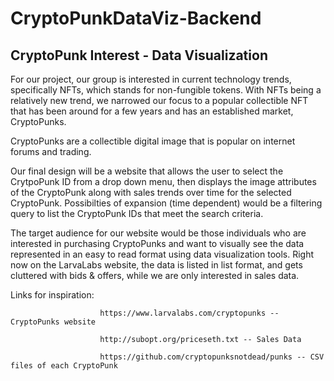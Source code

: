# CryptoPunkDataViz-Backend

## CryptoPunk Interest - Data Visualization


For our project, our group is interested in current technology trends, specifically NFTs, which stands for non-fungible tokens. With NFTs being a relatively new trend, we narrowed our focus to a popular collectible NFT that has been around for a few years and has an established market, CryptoPunks.

CryptoPunks are a collectible digital image that is popular on internet forums and trading.

Our final design will be a website that allows the user to select the CrytpoPunk ID from a drop down menu, then displays the image attributes of the CryptoPunk along with sales trends over time for the selected CryptoPunk. Possibilties of expansion (time dependent) would be a filtering query to list the CryptoPunk IDs that meet the search criteria.

The target audience for our website would be those individuals who are interested in purchasing CryptoPunks and want to visually see the data represented in an easy to read format using data visualization tools. Right now on the LarvaLabs website, the data is listed in list format, and gets cluttered with bids & offers, while we are only interested in sales data.

Links for inspiration:  

                        https://www.larvalabs.com/cryptopunks -- CryptoPunks website

                        http://subopt.org/priceseth.txt -- Sales Data
                        
                        https://github.com/cryptopunksnotdead/punks -- CSV files of each CryptoPunk
                        
